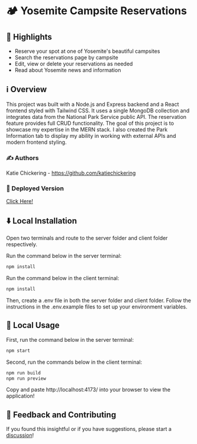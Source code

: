 # 🏕️ Yosemite Campsite Reservations


## 🌟 Highlights

- Reserve your spot at one of Yosemite's beautiful campsites
- Search the reservations page by campsite
- Edit, view or delete your reservations as needed
- Read about Yosemite news and information


## ℹ️ Overview

This project was built with a Node.js and Express backend and a React frontend styled with Tailwind CSS. It uses a single MongoDB collection and integrates data from the National Park Service public API. The reservation feature provides full CRUD functionality. The goal of this project is to showcase my expertise in the MERN stack. I also created the Park Information tab to display my ability in working with external APIs and modern frontend styling.


### ✍️ Authors

Katie Chickering - https://github.com/katiechickering


### 🛜 Deployed Version

[Click Here!](main.d27jn0472fbh8c.amplifyapp.com)


## ⬇️ Local Installation

Open two terminals and route to the server folder and client folder respectively.

Run the command below in the server terminal:
```bash
npm install
```

Run the command below in the client terminal:
```bash
npm install
```

Then, create a .env file in both the server folder and client folder. Follow the instructions in the .env.example files to set up your environment variables.


## 🚀 Local Usage

First, run the command below in the server terminal:
```bash
npm start
```

Second, run the commands below in the client terminal:
```bash
npm run build
npm run preview
```

Copy and paste http://localhost:4173/ into your browser to view the application!


## 💭 Feedback and Contributing

If you found this insightful or if you have suggestions, please start a [discussion](https://github.com/katiechickering/yosemite-reservations/discussions/1)!